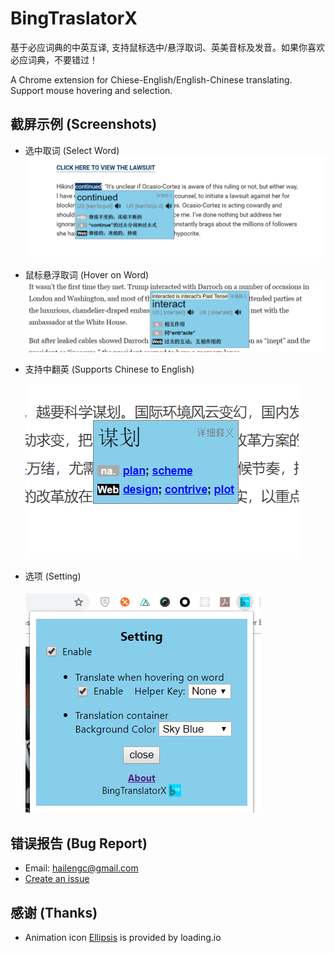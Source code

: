 # BingTraslatorX

基于必应词典的中英互译, 支持鼠标选中/悬浮取词、英美音标及发音。如果你喜欢必应词典，不要错过！

A Chrome extension for Chiese-English/English-Chinese translating. Support mouse hovering and selection.

## 截屏示例 (Screenshots)

- 选中取词 (Select Word)
  ![select](images/ss/select.png)

* 鼠标悬浮取词 (Hover on Word)
  ![hover](images/ss/hover.png)

- 支持中翻英 (Supports Chinese to English)

  ![c2e](images/ss/c2e.png)

* 选项 (Setting)

  ![setting](images/ss/setting.png)

## 错误报告 (Bug Report)

- Email: hailengc@gmail.com
- [Create an issue](https://github.com/hailengc/BingTranslatorX/issues)

## 感谢 (Thanks)

- Animation icon [Ellipsis](https://loading.io/spinner/custom/279251/) is provided by loading.io
